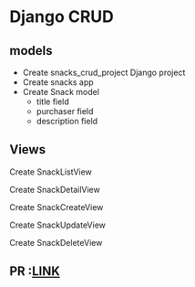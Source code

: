 # Django CRUD
## models
 - Create snacks_crud_project Django project
 - Create snacks app
 - Create Snack model
    - title field
    - purchaser field
    - description field
## Views
Create SnackListView 

Create SnackDetailView

Create SnackCreateView

Create SnackUpdateView 

Create SnackDeleteView 

## PR :[LINK](https://github.com/hind-hb/snack_crud_django/branches)
